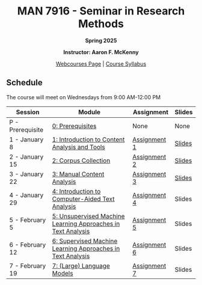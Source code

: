 <h1 align="center">MAN 7916 - Seminar in Research Methods</h1>
<p align="center"><b>Spring 2025</b></p>

<p align="center"><b>Instructor: Aaron F. McKenny</b></p>

<p align="center"><a href="https://webcourses.ucf.edu/courses/1475734/">Webcourses Page</a> | <a href="https://ucf.simplesyllabus.com/api2/doc-pdf/o63oe11wh/Spring-2025-MAN-7916-0001-SEMINAR-IN-MGMT-RESEARCH.pdf?locale=en-US">Course Syllabus</a></p>

## Schedule

The course will meet on Wednesdays from 9:00 AM-12:00 PM

| Session | Module | Assignment | Slides |
| ----------- | ----------- | ----------- | ----------- |
| P - Prerequisite | [0: Prerequisites](https://app.datacamp.com/groups/man-7916-text-analysis-methods/dashboard) | None | None |
| 1 - January 8 | [1: Introduction to Content Analysis and Tools](./modules/introduction.md) | [Assignment 1](./assignments/materials/week_1/instructions.md) | [Slides](./slides/introduction.pptx) |
| 2 - January 15 | [2: Corpus Collection](./modules/corpuscollection.md) | [Assignment 2](./assignments/materials/week_2/instructions.md) | [Slides](./slides/corpuscollection.pptx) |
| 3 - January 22 | [3: Manual Content Analysis](./modules/manual.md) | [Assignment 3](./assignments/materials/week_3/instructions.md) | [Slides](./slides/manual.pptx) |
| 4 - January 29 | [4: Introduction to Computer-Aided Text Analysis](./modules/cata_intro.md) | [Assignment 4](./assignments/materials/week_4/instructions.md) | Slides |
| 5 - February 5 | [5: Unsupervised Machine Learning Approaches in Text Analysis](./modules/unsupervised.md) | [Assignment 5](.) | Slides|
| 6 - February 12 | [6: Supervised Machine Learning Approaches in Text Analysis](./modules/supervised.md) | [Assignment 6](.) | Slides |
| 7 - February 19 | [7: (Large) Language Models](./modules/language_models.md) | [Assignment 7](.) | Slides |
